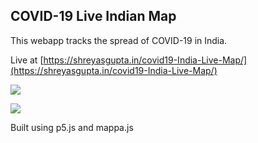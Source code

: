 ## COVID-19 Live Indian Map

This webapp tracks the spread of COVID-19 in India.

Live at [https://shreyasgupta.in/covid19-India-Live-Map/](https://shreyasgupta.in/covid19-India-Live-Map/)

![](https://i.imgur.com/qxOgjyU.png)

![](https://i.imgur.com/8KwDsxW.png)

Built using p5.js and mappa.js